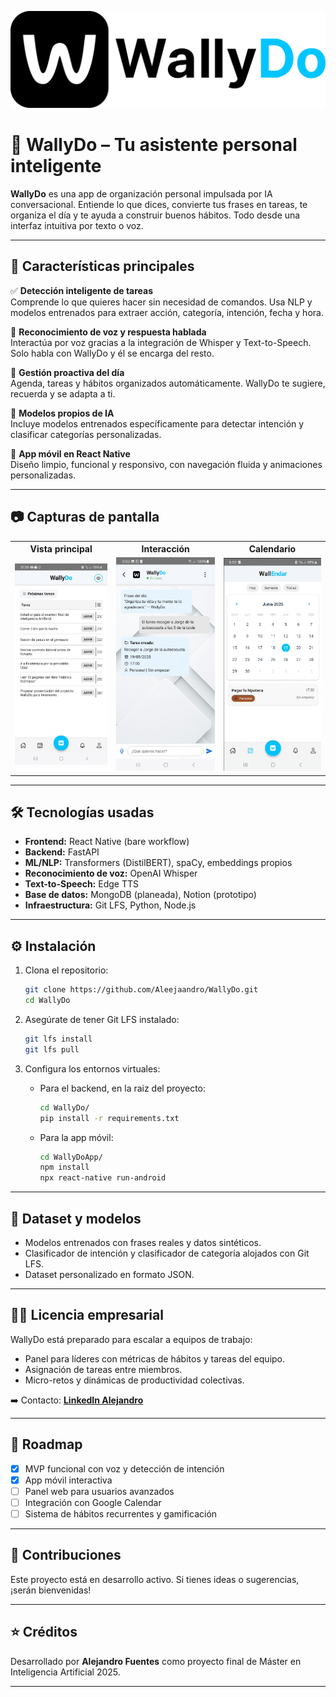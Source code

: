   ![WallyDo](WallyDoApp/src/assets//LOGO_NegroAzul.png)
  
  # 🧠 WallyDo – Tu asistente personal inteligente

  **WallyDo** es una app de organización personal impulsada por IA conversacional. Entiende lo que dices, convierte tus frases en tareas, te organiza el día y te ayuda a construir buenos hábitos. Todo desde una interfaz intuitiva por texto o voz.

  ---

  ## 🚀 Características principales

  ✅ **Detección inteligente de tareas**  
  Comprende lo que quieres hacer sin necesidad de comandos. Usa NLP y modelos entrenados para extraer acción, categoría, intención, fecha y hora.

  🎤 **Reconocimiento de voz y respuesta hablada**  
  Interactúa por voz gracias a la integración de Whisper y Text-to-Speech. Solo habla con WallyDo y él se encarga del resto.

  📅 **Gestión proactiva del día**  
  Agenda, tareas y hábitos organizados automáticamente. WallyDo te sugiere, recuerda y se adapta a ti.

  🧠 **Modelos propios de IA**  
  Incluye modelos entrenados específicamente para detectar intención y clasificar categorías personalizadas.

  📱 **App móvil en React Native**  
  Diseño limpio, funcional y responsivo, con navegación fluida y animaciones personalizadas.

  ---

  ## 📷 Capturas de pantalla

   <table>
   <tr>
      <th>Vista principal</th>
      <th>Interacción</th>
      <th>Calendario</th>
   </tr>
   <tr>
      <td><img src="WallyDoApp/src/assets/vistaprincipal.jpg" width="250"/></td>
      <td><img src="WallyDoApp/src/assets/interaccion.jpg" width="250"/></td>
      <td><img src="WallyDoApp/src/assets/Wallendar.png" width="250"/></td>
   </tr>
   </table>

  ---

  ## 🛠️ Tecnologías usadas

  - **Frontend:** React Native (bare workflow)
  - **Backend:** FastAPI
  - **ML/NLP:** Transformers (DistilBERT), spaCy, embeddings propios
  - **Reconocimiento de voz:** OpenAI Whisper
  - **Text-to-Speech:** Edge TTS
  - **Base de datos:** MongoDB (planeada), Notion (prototipo)
  - **Infraestructura:** Git LFS, Python, Node.js

  ---

  ## ⚙️ Instalación

  1. Clona el repositorio:
     ```bash
     git clone https://github.com/Aleejaandro/WallyDo.git
     cd WallyDo
     ```

  2. Asegúrate de tener Git LFS instalado:
     ```bash
     git lfs install
     git lfs pull
     ```

  3. Configura los entornos virtuales:
     - Para el backend, en la raiz del proyecto:  
       ```bash
       cd WallyDo/
       pip install -r requirements.txt
       ```

     - Para la app móvil:  
       ```bash
       cd WallyDoApp/
       npm install
       npx react-native run-android
       ```

  ---

  ## 🧪 Dataset y modelos

  - Modelos entrenados con frases reales y datos sintéticos.
  - Clasificador de intención y clasificador de categoría alojados con Git LFS.
  - Dataset personalizado en formato JSON.

  ---

  ## 🧑‍💼 Licencia empresarial

  WallyDo está preparado para escalar a equipos de trabajo:

  - Panel para líderes con métricas de hábitos y tareas del equipo.
  - Asignación de tareas entre miembros.
  - Micro-retos y dinámicas de productividad colectivas.

  ➡️ Contacto: **[LinkedIn Alejandro](https://www.linkedin.com/in/alejandrof-tech/)**

  ---

  ## 📌 Roadmap

  - [x] MVP funcional con voz y detección de intención
  - [x] App móvil interactiva
  - [ ] Panel web para usuarios avanzados
  - [ ] Integración con Google Calendar
  - [ ] Sistema de hábitos recurrentes y gamificación

  ---

  ## 🤝 Contribuciones

  Este proyecto está en desarrollo activo. Si tienes ideas o sugerencias, ¡serán bienvenidas!

  ---

  ## ⭐ Créditos

  Desarrollado por **Alejandro Fuentes** como proyecto final de Máster en Inteligencia Artificial 2025.

  ---
